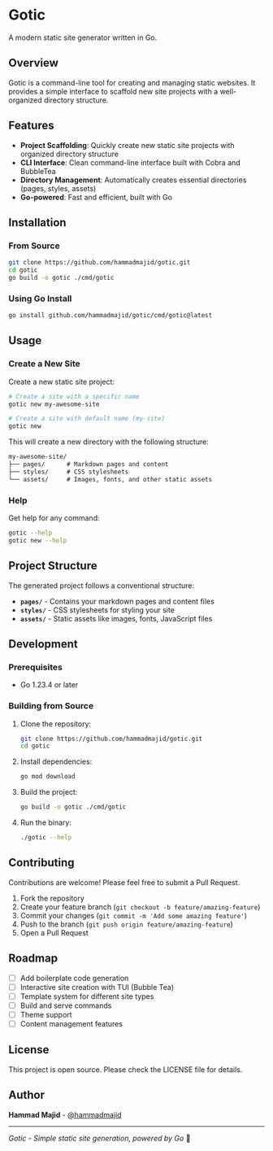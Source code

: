 # Gotic

A modern static site generator written in Go.

## Overview

Gotic is a command-line tool for creating and managing static websites. It provides a simple interface to scaffold new site projects with a well-organized directory structure.

## Features

- **Project Scaffolding**: Quickly create new static site projects with organized directory structure
- **CLI Interface**: Clean command-line interface built with Cobra and BubbleTea
- **Directory Management**: Automatically creates essential directories (pages, styles, assets)
- **Go-powered**: Fast and efficient, built with Go

## Installation

### From Source

```bash
git clone https://github.com/hammadmajid/gotic.git
cd gotic
go build -o gotic ./cmd/gotic
```

### Using Go Install

```bash
go install github.com/hammadmajid/gotic/cmd/gotic@latest
```

## Usage

### Create a New Site

Create a new static site project:

```bash
# Create a site with a specific name
gotic new my-awesome-site

# Create a site with default name (my-site)
gotic new
```

This will create a new directory with the following structure:

```txt
my-awesome-site/
├── pages/      # Markdown pages and content
├── styles/     # CSS stylesheets
└── assets/     # Images, fonts, and other static assets
```

### Help

Get help for any command:

```bash
gotic --help
gotic new --help
```

## Project Structure

The generated project follows a conventional structure:

- **`pages/`** - Contains your markdown pages and content files
- **`styles/`** - CSS stylesheets for styling your site
- **`assets/`** - Static assets like images, fonts, JavaScript files

## Development

### Prerequisites

- Go 1.23.4 or later

### Building from Source

1. Clone the repository:

   ```bash
   git clone https://github.com/hammadmajid/gotic.git
   cd gotic
   ```

2. Install dependencies:

   ```bash
   go mod download
   ```

3. Build the project:

   ```bash
   go build -o gotic ./cmd/gotic
   ```

4. Run the binary:

   ```bash
   ./gotic --help
   ```

## Contributing

Contributions are welcome! Please feel free to submit a Pull Request.

1. Fork the repository
2. Create your feature branch (`git checkout -b feature/amazing-feature`)
3. Commit your changes (`git commit -m 'Add some amazing feature'`)
4. Push to the branch (`git push origin feature/amazing-feature`)
5. Open a Pull Request

## Roadmap

- [ ] Add boilerplate code generation
- [ ] Interactive site creation with TUI (Bubble Tea)
- [ ] Template system for different site types
- [ ] Build and serve commands
- [ ] Theme support
- [ ] Content management features

## License

This project is open source. Please check the LICENSE file for details.

## Author

**Hammad Majid** - [@hammadmajid](https://github.com/hammadmajid)

---

*Gotic - Simple static site generation, powered by Go* 🚀
